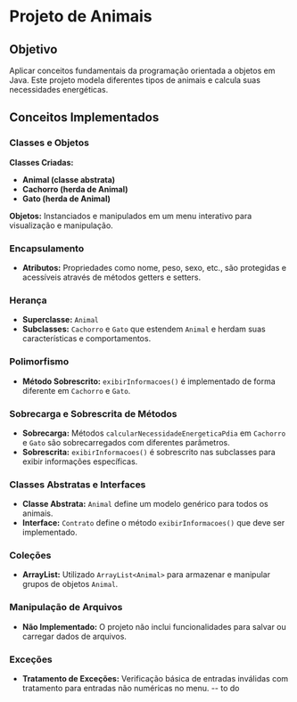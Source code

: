 # Projeto de Animais

## Objetivo

Aplicar conceitos fundamentais da programação orientada a objetos em Java. Este projeto modela diferentes tipos de animais e calcula suas necessidades energéticas.

## Conceitos Implementados

### Classes e Objetos

**Classes Criadas:**
- **Animal (classe abstrata)**
- **Cachorro (herda de Animal)**
- **Gato (herda de Animal)**

**Objetos:** Instanciados e manipulados em um menu interativo para visualização e manipulação.

### Encapsulamento

- **Atributos:** Propriedades como nome, peso, sexo, etc., são protegidas e acessíveis através de métodos getters e setters.

### Herança

- **Superclasse:** `Animal`
- **Subclasses:** `Cachorro` e `Gato` que estendem `Animal` e herdam suas características e comportamentos.

### Polimorfismo

- **Método Sobrescrito:** `exibirInformacoes()` é implementado de forma diferente em `Cachorro` e `Gato`.

### Sobrecarga e Sobrescrita de Métodos

- **Sobrecarga:** Métodos `calcularNecessidadeEnergeticaPdia` em `Cachorro` e `Gato` são sobrecarregados com diferentes parâmetros.
- **Sobrescrita:** `exibirInformacoes()` é sobrescrito nas subclasses para exibir informações específicas.

### Classes Abstratas e Interfaces

- **Classe Abstrata:** `Animal` define um modelo genérico para todos os animais.
- **Interface:** `Contrato` define o método `exibirInformacoes()` que deve ser implementado.

### Coleções

- **ArrayList:** Utilizado `ArrayList<Animal>` para armazenar e manipular grupos de objetos `Animal`.

### Manipulação de Arquivos

- **Não Implementado:** O projeto não inclui funcionalidades para salvar ou carregar dados de arquivos.

### Exceções

- **Tratamento de Exceções:** Verificação básica de entradas inválidas com tratamento para entradas não numéricas no menu. -- to do
